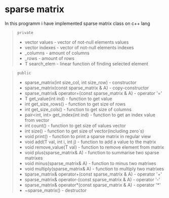 # sparse matrix
In this programm i have implemented sparse matrix class on c++ lang 
> `private`
>- vector values - vector of not-null elements values
>- vector indexes - vector of not-null elements indexes
>- _columns - amount of columns
>- _rows - amount of rows
>- T search_elem - linear function of finding selected element

> `public`
>- sparse_matrix(int size_col, int size_row) - constructor
>- sparse_matrix(const sparse_matrix & A) - copy-constructor
>- sparse_matrix& operator=(const sparse_matrix & A) - operator '='
>- T get_value(int ind) - function to get value
>- int get_size_rows() - function to get size of rows
>- int get_size_cols() - function to get size of columns
>- pair<int, int> get_index(int ind) - function to get an index value from vector
>- int count() - function to get size of values vector
>- int size() - function to get size of vector(including zero`s)
>- void print() - function to print a sparse matrix in regular view
>- void add(T val, int i, int j) - function to add a value to the matrix
>- void remove_value(T val) - function to remove element from matrix
>- void plus(sparse_matrix& A) - function to summarise two sparse matrixes
>- void minus(sparse_matrix& A) - function to minus two matrixes 
>- void multiply(sparse_matrix& A) - function to multiply two matrixes
>- sparse_matrix& operator+(const sparse_matrix & A) - operator '+'
>- sparse_matrix& operator-(const sparse_matrix & A) - operator '-'
>- sparse_matrix& operator*(const sparse_matrix & A) - operator '*'
>- ~sparse_matrix() - destructor